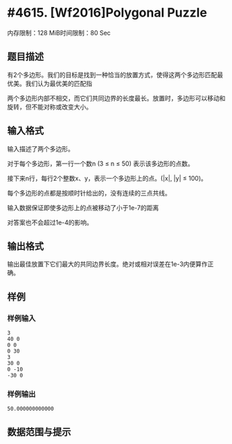 # #4615. [Wf2016]Polygonal Puzzle

内存限制：128 MiB时间限制：80 Sec

## 题目描述

有2个多边形。我们的目标是找到一种恰当的放置方式，使得这两个多边形匹配最优美。我们认为最优美的匹配指

两个多边形内部不相交，而它们共同边界的长度最长。放置时，多边形可以移动和旋转，但不能对称或改变大小。

## 输入格式

输入描述了两个多边形。

对于每个多边形，第一行一个数n (3 &le; n &le; 50) 表示该多边形的点数。

接下来n行，每行2个整数x、y，表示一个多边形上的点。(|x|, |y| &le; 100)。

每个多边形的点都是按顺时针给出的，没有连续的三点共线。

输入数据保证即使多边形上的点被移动了小于1e-7的距离

对答案也不会超过1e-4的影响。

## 输出格式

输出最佳放置下它们最大的共同边界长度。绝对或相对误差在1e-3内便算作正确。

## 样例

### 样例输入

    
    3
    40 0
    0 0
    0 30
    3
    30 0
    0 -10
    -30 0
    

### 样例输出

    
    50.000000000000
    

## 数据范围与提示
